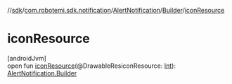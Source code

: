 //[sdk](../../../../index.md)/[com.robotemi.sdk.notification](../../index.md)/[AlertNotification](../index.md)/[Builder](index.md)/[iconResource](icon-resource.md)

# iconResource

[androidJvm]\
open fun [iconResource](icon-resource.md)(@DrawableResiconResource: [Int](https://kotlinlang.org/api/latest/jvm/stdlib/kotlin/-int/index.html)): [AlertNotification.Builder](index.md)
